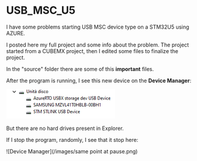 # USB_MSC_U5

I have some problems starting USB MSC device type on a STM32U5 using AZURE.

I posted here my full project and some info about the problem. The project started from a CUBEMX project, then I edited some files to finalize the project. 

In the "source" folder there are some of this **important** files.

After the program is running, I see this new device on the **Device Manager**:

![Device Manager](/images/device.png)


But there are no hard drives present in Explorer.


If I stop the program, randomly, I see that it stop here:

![Device Manager](/images/same point at pause.png)


